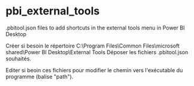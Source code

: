 # pbi_external_tools
.pbitool.json files to add shortcuts in the external tools menu in Power BI Desktop

Créer si besoin le répertoire C:\Program Files\Common Files\microsoft shared\Power BI Desktop\External Tools
Déposer les fichiers .pbitool.json souhaités.

Editer si beoin ces fichiers pour modifier le chemin vers l'exécutable du programme (balise "path").
